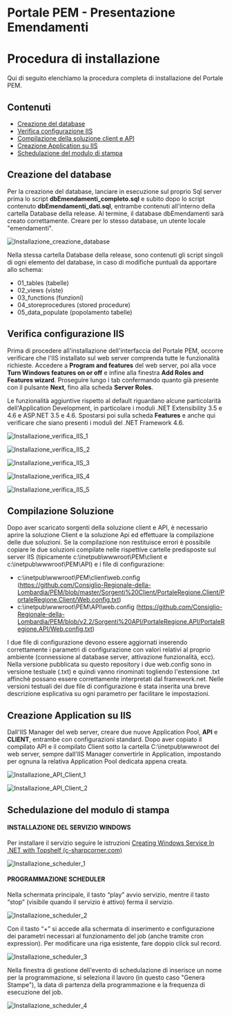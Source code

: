 # Portale PEM - Presentazione Emendamenti
# Procedura di installazione

Qui di seguito elenchiamo la procedura completa di installazione del Portale PEM. 

## Contenuti

- [Creazione del database](#creazione-del-database)
- [Verifica configurazione IIS](#verifica-configurazione-IIS)
- [Compilazione della soluzione client e API](#compilazione-soluzione)
- [Creazione Application su IIS](#creazione-application-su-IIS)
- [Schedulazione del modulo di stampa](#schedulazione-del-modulo-di-stampa)

## Creazione del database

Per la creazione del database, lanciare in esecuzione sul proprio Sql server prima lo script **dbEmendamenti_completo.sql** e subito dopo lo script contenuto **dbEmendamenti_dati.sql**, entrambe contenuti all'interno della cartella Database della release.
Al termine, il database dbEmendamenti sarà creato correttamente. Creare per lo stesso database, un utente locale "emendamenti".

![Installazione_creazione_database](/Documentazione/Screenshot/Installazione_creazione_database.jpg)

Nella stessa cartella Database della release, sono contenuti gli script singoli di ogni elemento del database, in caso di modifiche puntuali da apportare allo schema:
- 01_tables (tabelle)
- 02_views (viste)
- 03_functions (funzioni)
- 04_storeprocedures (stored procedure)
- 05_data_populate (popolamento tabelle)

## Verifica configurazione IIS

Prima di procedere all'installazione dell'interfaccia del Portale PEM, occorre verificare che l'IIS installato sul web server comprenda tutte le funzionalità richieste.
Accedere a **Program and features** del web server, poi alla voce **Turn Windows features on or off** e infine alla finestra **Add Roles and Features wizard**. 
Proseguire lungo i tab confermando quanto già presente con il pulsante **Next**, fino alla scheda **Server Roles**.

Le funzionalità aggiuntive rispetto al default riguardano alcune particolarità dell'Application Development, in particolare i moduli .NET Extensibility 3.5 e 4.6 e ASP.NET 3.5 e 4.6.
Spostarsi poi sulla scheda **Features** e anche qui verificare che siano presenti i moduli del .NET Framework 4.6.

![Installazione_verifica_IIS_1](/Documentazione/Screenshot/Installazione_verifica_IIS_1.jpg)
 
 
![Installazione_verifica_IIS_2](/Documentazione/Screenshot/Installazione_verifica_IIS_2.jpg)
 
 
![Installazione_verifica_IIS_3](/Documentazione/Screenshot/Installazione_verifica_IIS_3.jpg)
 
 
![Installazione_verifica_IIS_4](/Documentazione/Screenshot/Installazione_verifica_IIS_4.jpg)
 
 
![Installazione_verifica_IIS_5](/Documentazione/Screenshot/Installazione_verifica_IIS_5.jpg)



## Compilazione Soluzione
Dopo aver scaricato sorgenti della soluzione client e API, è necessario aprire la soluzione Client e la soluzione Api ed effettuare la compilazione delle due soluzioni. Se la compilazione non restituisce errori è possibile copiare le due soluzioni compilate nelle rispettive cartelle predisposte sul server IIS (tipicamente c:\inetpub\wwwroot\PEM\client e c:\inetpub\wwwroot\PEM\API) e i file di configurazione:

- c:\inetpub\wwwroot\PEM\client\web.config (https://github.com/Consiglio-Regionale-della-Lombardia/PEM/blob/master/Sorgenti%20Client/PortaleRegione.Client/PortaleRegione.Client/Web.config.txt)
- c:\inetpub\wwwroot\PEM\API\web.config (https://github.com/Consiglio-Regionale-della-Lombardia/PEM/blob/v2.2/Sorgenti%20API/PortaleRegione.API/PortaleRegione.API/Web.config.txt)

I due file di configurazione devono essere aggiornati inserendo correttamente i parametri di configurazione con valori relativi al proprio ambiente (connessione al database server, attivazione funzionalità, ecc). Nella versione pubblicata su questo repository i due web.config sono in versione testuale (.txt) e quindi vanno rinominati togliendo l'estensione .txt affinchè possano essere correttamente interpretati dal framework.net. Nelle versioni testuali dei due file di configurazione è stata inserita una breve descrizione esplicativa su ogni parametro per facilitare le impostazioni.

## Creazione Application su IIS

Dall'IIS Manager del web server, creare due nuove Application Pool, **API** e **CLIENT**, entrambe con configurazioni standard.
Dopo aver copiato il compilato API e il compilato Client sotto la cartella C:\inetpub\wwwroot del web server, sempre dall'IIS Manager convertirle in Application, impostando per ognuna la relativa Application Pool dedicata appena creata.

![Installazione_API_Client_1](/Documentazione/Screenshot/Installazione_API_Client_1.jpg)
 
 
![Installazione_API_Client_2](/Documentazione/Screenshot/Installazione_API_Client_2.jpg)



## Schedulazione del modulo di stampa

#### INSTALLAZIONE DEL SERVIZIO WINDOWS
Per installare il servizio seguire le istruzioni [Creating Windows Service In .NET with Topshelf (c-sharpcorner.com)](https://www.c-sharpcorner.com/article/creating-windows-service-in-net-with-topshelf/)

![Installazione_scheduler_1](/Documentazione/Screenshot/Installazione_scheduler_1.jpg)

#### PROGRAMMAZIONE SCHEDULER

Nella schermata principale, il tasto “play” avvio servizio, mentre il tasto “stop” (visibile quando il servizio è attivo) ferma il servizio.

![Installazione_scheduler_2](/Documentazione/Screenshot/Installazione_scheduler_2.jpg)

Con il tasto “+” si accede alla schermata di inserimento e configurazione dei parametri necessari al funzionamento del job (anche tramite cron expression).
Per modificare una riga esistente, fare doppio click sul record.

![Installazione_scheduler_3](/Documentazione/Screenshot/Installazione_scheduler_3.jpg)

Nella finestra di gestione dell'evento di schedulazione di inserisce un nome per la programmazione, si seleziona il lavoro (in questo caso "Genera Stampe"), la data di partenza della programmazione e la frequenza di esecuzione del job.

![Installazione_scheduler_4](/Documentazione/Screenshot/Installazione_scheduler_4.jpg)
















